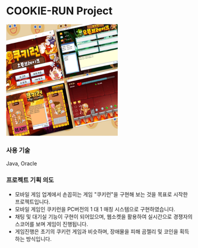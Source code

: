 # COOKIE-RUN Project 

  <img src="https://github.com/ohsanrim/CookieRun_project/blob/master/png/cookie-run.png" width="300" height="300">

### 사용 기술
Java, Oracle
### 프로젝트 기획 의도
- 모바일 게임 업계에서 손꼽히는 게임 "쿠키런"을 구현해 보는 것을 목표로 시작한 프로젝트입니다.
- 모바일 게임인 쿠키런을 PC버전의 1 대 1 매칭 시스템으로 구현하였습니다. 
- 채팅 및 대기실 기능이 구현이 되어있으며, 웹소켓을 활용하여 실시간으로 경쟁자의 스코어를 보며 게임이 진행됩니다. 
- 게임진행은 초기의 쿠키런 게임과 비슷하며, 장애물을 피해 곰젤리 및 코인을 획득하는 방식입니다.
